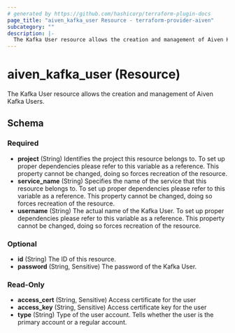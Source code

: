 ```yaml
---
# generated by https://github.com/hashicorp/terraform-plugin-docs
page_title: "aiven_kafka_user Resource - terraform-provider-aiven"
subcategory: ""
description: |-
  The Kafka User resource allows the creation and management of Aiven Kafka Users.
---
```


# aiven_kafka_user (Resource)

The Kafka User resource allows the creation and management of Aiven Kafka Users.



<!-- schema generated by tfplugindocs -->
## Schema

### Required

- **project** (String) Identifies the project this resource belongs to. To set up proper dependencies please refer to this variable as a reference. This property cannot be changed, doing so forces recreation of the resource.
- **service_name** (String) Specifies the name of the service that this resource belongs to. To set up proper dependencies please refer to this variable as a reference. This property cannot be changed, doing so forces recreation of the resource.
- **username** (String) The actual name of the Kafka User. To set up proper dependencies please refer to this variable as a reference. This property cannot be changed, doing so forces recreation of the resource.

### Optional

- **id** (String) The ID of this resource.
- **password** (String, Sensitive) The password of the Kafka User.

### Read-Only

- **access_cert** (String, Sensitive) Access certificate for the user
- **access_key** (String, Sensitive) Access certificate key for the user
- **type** (String) Type of the user account. Tells whether the user is the primary account or a regular account.


